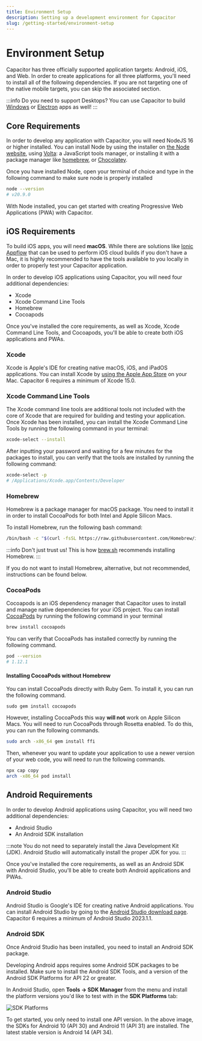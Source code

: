```yaml
---
title: Environment Setup
description: Setting up a development environment for Capacitor
slug: /getting-started/environment-setup
---
```


# Environment Setup

Capacitor has three officially supported application targets: Android, iOS, and Web. In order to create applications for all three platforms, you'll need to install all of the following dependencies. If you are not targeting one of the native mobile targets, you can skip the associated section.

:::info
Do you need to support Desktops? You can use Capacitor to build [Windows](https://ionic.io/docs/windows/usage) or [Electron](https://github.com/capacitor-community/electron) apps as well!
:::

## Core Requirements

In order to develop any application with Capacitor, you will need NodeJS 16 or higher installed. You can install Node by using the installer on [the Node website](https://nodejs.org), using [Volta](https://volta.sh/): a JavaScript tools manager, or installing it with a package manager like [homebrew](https://brew.sh/), or [Chocolatey](https://chocolatey.org/).

Once you have installed Node, open your terminal of choice and type in the following command to make sure node is properly installed

```bash
node --version
# v20.9.0
```

With Node installed, you can get started with creating Progressive Web Applications (PWA) with Capacitor.

## iOS Requirements

To build iOS apps, you will need **macOS**. While there are solutions like [Ionic Appflow](http://ionicframework.com/appflow) that can be used to perform iOS cloud builds if you don't have a Mac, it is highly recommended to have the tools available to you locally in order to properly test your Capacitor application.

In order to develop iOS applications using Capacitor, you will need four additional dependencies:

- Xcode
- Xcode Command Line Tools
- Homebrew
- Cocoapods

Once you've installed the core requirements, as well as Xcode, Xcode Command Line Tools, and Cocoapods, you'll be able to create both iOS applications and PWAs.

### Xcode

Xcode is Apple's IDE for creating native macOS, iOS, and iPadOS applications. You can install Xcode by [using the Apple App Store](https://apps.apple.com/us/app/xcode/id497799835?mt=12) on your Mac. Capacitor 6 requires a minimum of Xcode 15.0.

### Xcode Command Line Tools

The Xcode command line tools are additional tools not included with the core of Xcode that are required for building and testing your application. Once Xcode has been installed, you can install the Xcode Command Line Tools by running the following command in your terminal:

```bash
xcode-select --install
```

After inputting your password and waiting for a few minutes for the packages to install, you can verify that the tools are installed by running the following command:

```bash
xcode-select -p
# /Applications/Xcode.app/Contents/Developer
```

### Homebrew

Homebrew is a package manager for macOS package. You need to install it in order to install CocoaPods for both Intel and Apple Silicon Macs.

To install Homebrew, run the following bash command:

```bash
/bin/bash -c "$(curl -fsSL https://raw.githubusercontent.com/Homebrew/install/HEAD/install.sh)"
```

:::info
Don't just trust us! This is how [brew.sh](https://brew.sh) recommends installing Homebrew.
:::

If you do not want to install Homebrew, alternative, but not recommended, instructions can be found below.

### CocoaPods

Cocoapods is an iOS dependency manager that Capacitor uses to install and manage native dependencies for your iOS project. You can install [CocoaPods](https://cocoapods.org/) by running the following command in your terminal

```bash
brew install cocoapods
```

You can verify that CocoaPods has installed correctly by running the following command.

```bash
pod --version
# 1.12.1
```

#### Installing CocoaPods without Homebrew

You can install CocoaPods directly with Ruby Gem. To install it, you can run the following command.
```
sudo gem install cocoapods
```

However, installing CocoaPods this way **will not** work on Apple Silicon Macs. You will need to run CocoaPods through Rosetta enabled. To do this, you can run the following commands.

```bash
sudo arch -x86_64 gem install ffi
```

Then, whenever you want to update your application to use a newer version of your web code, you will need to run the following commands.

```bash
npx cap copy
arch -x86_64 pod install
```

## Android Requirements

In order to develop Android applications using Capacitor, you will need two additional dependencies:

- Android Studio
- An Android SDK installation

:::note
You do not need to separately install the Java Development Kit (JDK). Android Studio
will automatically install the proper JDK for you.
:::

Once you've installed the core requirements, as well as an Android SDK with Android Studio, you'll be able to create both Android applications and PWAs.

### Android Studio

Android Studio is Google's IDE for creating native Android applications. You can install Android Studio by going to the [Android Studio download page](https://developer.android.com/studio). Capacitor 6 requires a minimum of Android Studio 2023.1.1.

### Android SDK

Once Android Studio has been installed, you need to install an Android SDK package.

Developing Android apps requires some Android SDK packages to be installed. Make sure to install the Android SDK Tools, and a version of the Android SDK Platforms for API 22 or greater.

In Android Studio, open **Tools -> SDK Manager** from the menu and install the platform versions you'd like to test with in the **SDK Platforms** tab:

![SDK Platforms](/img/v6/docs/android/sdk-platforms.png)

To get started, you only need to install one API version. In the above image, the SDKs for Android 10 (API 30) and Android 11 (API 31) are installed. The latest stable version is Android 14 (API 34).
